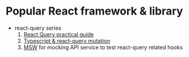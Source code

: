 
# Popular React framework & library


- react-query series 
	1. [React Query practical guide](https://tkdodo.eu/blog/effective-react-query-keys)
	2. [Typescript & react-query mutation](https://www.youtube.com/watch?v=ZbhGXD8KpQ8&ab_channel=LeoRoese)
	3. [MSW](https://mswjs.io/) for mocking API service to test react-query related hooks
